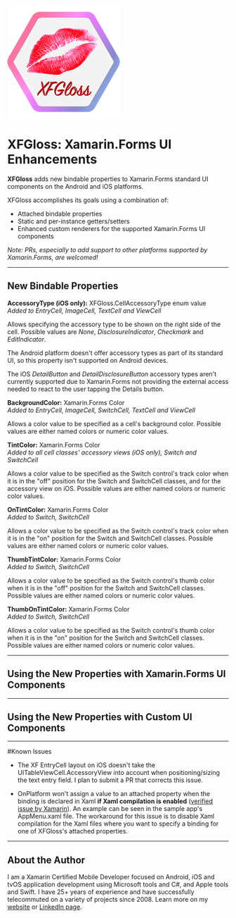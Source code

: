 ![XFGloss icon](images/XFGlossIcon.png)

# XFGloss: Xamarin.Forms UI Enhancements

**XFGloss** adds new bindable properties to Xamarin.Forms standard UI components on the Android and iOS platforms.

XFGloss accomplishes its goals using a combination of:

 - Attached bindable properties
 - Static and per-instance getters/setters 
 - Enhanced custom renderers for the supported Xamarin.Forms UI components

_Note: PRs, especially to add support to other platforms supported by Xamarin.Forms, are welcomed!_

---
## New Bindable Properties

**AccessoryType (iOS only):** XFGloss.CellAccessoryType enum value  
_Added to EntryCell, ImageCell, TextCell and ViewCell_

Allows specifying the accessory type to be shown on the right side of the cell. Possible values are _None_, _DisclosureIndicator_, _Checkmark_ and _EditIndicator_. 

The Android platform doesn't offer accessory types as part of its standard UI, so this property isn't supported on Android devices.

The iOS _DetailButton_ and _DetailDisclosureButton_ accessory types aren't currently supported due to Xamarin.Forms not providing the external access needed to react to the user tapping the Details button.

**BackgroundColor:** Xamarin.Forms Color  
_Added to EntryCell, ImageCell, SwitchCell, TextCell and ViewCell_

Allows a color value to be specified as a cell's background color. Possible values are either named colors or numeric color values.

**TintColor:** Xamarin.Forms Color  
_Added to all cell classes' accessory views (iOS only), Switch and SwitchCell_

Allows a color value to be specified as the Switch control's track color when it is in the &quot;off&quot; position for the Switch and SwitchCell classes, and for the accessory view on iOS. Possible values are either named colors or numeric color values.

**OnTintColor:** Xamarin.Forms Color  
_Added to Switch, SwitchCell_

Allows a color value to be specified as the Switch control's track color when it is in the &quot;on&quot; position for the Switch and SwitchCell classes. Possible values are either named colors or numeric color values.

**ThumbTintColor:** Xamarin.Forms Color  
_Added to Switch, SwitchCell_

Allows a color value to be specified as the Switch control's thumb color when it is in the &quot;off&quot; position for the Switch and SwitchCell classes. Possible values are either named colors or numeric color values.

**ThumbOnTintColor:** Xamarin.Forms Color  
_Added to Switch, SwitchCell_

Allows a color value to be specified as the Switch control's thumb color when it is in the &quot;on&quot; position for the Switch and SwitchCell classes. Possible values are either named colors or numeric color values.

---
## Using the New Properties with Xamarin.Forms UI Components

---
## Using the New Properties with Custom UI Components

---
#Known Issues

 - The XF EntryCell layout on iOS doesn't take the UITableViewCell.AccessoryView into account when positioning/sizing the text entry field. I plan to submit a PR that corrects this issue.

 - OnPlatform won't assign a value to an attached property when the binding is declared in Xaml **if Xaml compilation is enabled** ([verified issue by Xamarin](https://bugzilla.xamarin.com/show_bug.cgi?id=37371)). An example can be seen in the sample app's AppMenu.xaml file. The workaround for this issue is to disable Xaml compilation for the Xaml files where you want to specify a binding for one of XFGloss's attached properties.

---
## About the Author
I am a Xamarin Certified Mobile Developer focused on Android, iOS and tvOS application development using Microsoft tools and C#, and Apple tools and Swift. I have 25+ years of experience and have successfully telecommuted on a variety of projects since 2008. Learn more on my [website](http://tommyb.com/) or [LinkedIn page](https://www.linkedin.com/in/tommybaggett).
